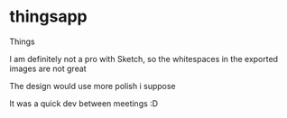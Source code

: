 # thingsapp
Things 


I am definitely not a pro with Sketch, so the whitespaces in the exported images are not great

The design would use more polish i suppose

It was a quick dev between meetings :D
